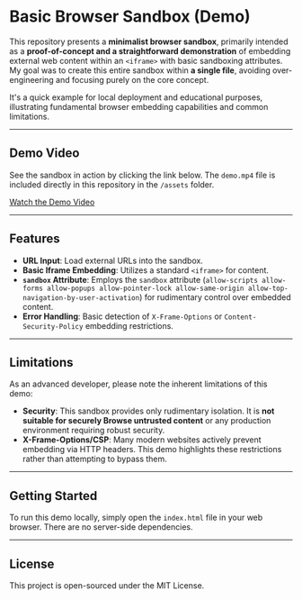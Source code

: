 # Basic Browser Sandbox (Demo)

This repository presents a **minimalist browser sandbox**, primarily intended as a **proof-of-concept and a straightforward demonstration** of embedding external web content within an `<iframe>` with basic sandboxing attributes. My goal was to create this entire sandbox within **a single file**, avoiding over-engineering and focusing purely on the core concept.

It's a quick example for local deployment and educational purposes, illustrating fundamental browser embedding capabilities and common limitations.

---

## Demo Video

See the sandbox in action by clicking the link below. The `demo.mp4` file is included directly in this repository in the `/assets` folder.

[Watch the Demo Video](./assets/demo.mp4)

---

## Features

* **URL Input**: Load external URLs into the sandbox.
* **Basic Iframe Embedding**: Utilizes a standard `<iframe>` for content.
* **`sandbox` Attribute**: Employs the `sandbox` attribute (`allow-scripts allow-forms allow-popups allow-pointer-lock allow-same-origin allow-top-navigation-by-user-activation`) for rudimentary control over embedded content.
* **Error Handling**: Basic detection of `X-Frame-Options` or `Content-Security-Policy` embedding restrictions.

---

## Limitations

As an advanced developer, please note the inherent limitations of this demo:

* **Security**: This sandbox provides only rudimentary isolation. It is **not suitable for securely Browse untrusted content** or any production environment requiring robust security.
* **X-Frame-Options/CSP**: Many modern websites actively prevent embedding via HTTP headers. This demo highlights these restrictions rather than attempting to bypass them.

---

## Getting Started

To run this demo locally, simply open the `index.html` file in your web browser. There are no server-side dependencies.

---

## License

This project is open-sourced under the MIT License.